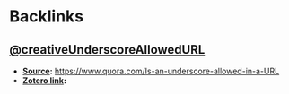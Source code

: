 
# Backlinks
## [@creativeUnderscoreAllowedURL](<@creativeUnderscoreAllowedURL.md>)
- **[Source](<Source.md>):** https://www.quora.com/Is-an-underscore-allowed-in-a-URL
- **[Zotero link](<Zotero link.md>):**

